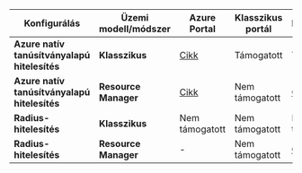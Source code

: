 **Konfigurálás**| **Üzemi modell/módszer** | **Azure Portal** | **Klasszikus portál** | **PowerShell** |
| --- | --- | --- | --- | --- |
| **Azure natív tanúsítványalapú hitelesítés** | **Klasszikus** |[Cikk](../articles/vpn-gateway/vpn-gateway-howto-point-to-site-classic-azure-portal.md) |Támogatott |Támogatott |
| **Azure natív tanúsítványalapú hitelesítés** | **Resource Manager** |[Cikk](../articles/vpn-gateway/vpn-gateway-howto-point-to-site-resource-manager-portal.md) |Nem támogatott |[Cikk](../articles/vpn-gateway/vpn-gateway-howto-point-to-site-rm-ps.md) |
| **Radius-hitelesítés** | **Klasszikus** | Nem támogatott | Nem támogatott | Nem támogatott |
| **Radius-hitelesítés** | **Resource Manager** | - | Nem támogatott | [Cikk](point-to-site-how-to-radius-ps.md) |
